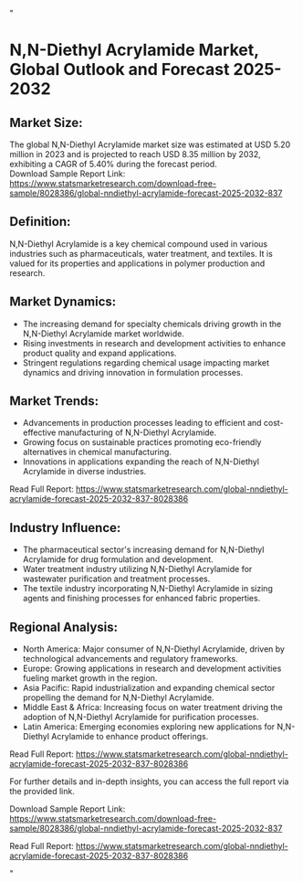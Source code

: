 "<html>
<head>
<title>N,N-Diethyl Acrylamide Market, Global Outlook and Forecast 2025-2032</title>
</head>
<body>
<h1>N,N-Diethyl Acrylamide Market, Global Outlook and Forecast 2025-2032</h1>

<h2>Market Size:</h2>
<p>The global N,N-Diethyl Acrylamide market size was estimated at USD 5.20 million in 2023 and is projected to reach USD 8.35 million by 2032, exhibiting a CAGR of 5.40% during the forecast period.
<br>Download Sample Report Link: <a href='https://www.statsmarketresearch.com/download-free-sample/8028386/global-nndiethyl-acrylamide-forecast-2025-2032-837'>https://www.statsmarketresearch.com/download-free-sample/8028386/global-nndiethyl-acrylamide-forecast-2025-2032-837</a></p>


<h2>Definition:</h2>
<p>N,N-Diethyl Acrylamide is a key chemical compound used in various industries such as pharmaceuticals, water treatment, and textiles. It is valued for its properties and applications in polymer production and research.</p>

<h2>Market Dynamics:</h2>
<ul>
<li>The increasing demand for specialty chemicals driving growth in the N,N-Diethyl Acrylamide market worldwide.</li>
<li>Rising investments in research and development activities to enhance product quality and expand applications.</li>
<li>Stringent regulations regarding chemical usage impacting market dynamics and driving innovation in formulation processes.</li>
</ul>

<h2>Market Trends:</h2>
<ul>
<li>Advancements in production processes leading to efficient and cost-effective manufacturing of N,N-Diethyl Acrylamide.</li>
<li>Growing focus on sustainable practices promoting eco-friendly alternatives in chemical manufacturing.</li>
<li>Innovations in applications expanding the reach of N,N-Diethyl Acrylamide in diverse industries.</li>
</ul>
<p>Read Full Report: <a href='https://www.statsmarketresearch.com/global-nndiethyl-acrylamide-forecast-2025-2032-837-8028386'>https://www.statsmarketresearch.com/global-nndiethyl-acrylamide-forecast-2025-2032-837-8028386</a></p>

<h2>Industry Influence:</h2>
<ul>
<li>The pharmaceutical sector's increasing demand for N,N-Diethyl Acrylamide for drug formulation and development.</li>
<li>Water treatment industry utilizing N,N-Diethyl Acrylamide for wastewater purification and treatment processes.</li>
<li>The textile industry incorporating N,N-Diethyl Acrylamide in sizing agents and finishing processes for enhanced fabric properties.</li>
</ul>

<h2>Regional Analysis:</h2>
<ul>
<li>North America: Major consumer of N,N-Diethyl Acrylamide, driven by technological advancements and regulatory frameworks.</li>
<li>Europe: Growing applications in research and development activities fueling market growth in the region.</li>
<li>Asia Pacific: Rapid industrialization and expanding chemical sector propelling the demand for N,N-Diethyl Acrylamide.</li>
<li>Middle East & Africa: Increasing focus on water treatment driving the adoption of N,N-Diethyl Acrylamide for purification processes.</li>
<li>Latin America: Emerging economies exploring new applications for N,N-Diethyl Acrylamide to enhance product offerings.</li>
</ul>
<p>Read Full Report: <a href='https://www.statsmarketresearch.com/global-nndiethyl-acrylamide-forecast-2025-2032-837-8028386'>https://www.statsmarketresearch.com/global-nndiethyl-acrylamide-forecast-2025-2032-837-8028386</a></p>

<p>For further details and in-depth insights, you can access the full report via the provided link.</p>
<p>Download Sample Report Link: <a href='https://www.statsmarketresearch.com/download-free-sample/8028386/global-nndiethyl-acrylamide-forecast-2025-2032-837'>https://www.statsmarketresearch.com/download-free-sample/8028386/global-nndiethyl-acrylamide-forecast-2025-2032-837</a></p>

<p>Read Full Report: <a href='https://www.statsmarketresearch.com/global-nndiethyl-acrylamide-forecast-2025-2032-837-8028386'>https://www.statsmarketresearch.com/global-nndiethyl-acrylamide-forecast-2025-2032-837-8028386</a></p>
</body>
</html>"
